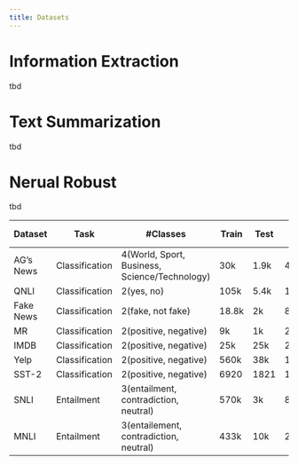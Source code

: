 ```yaml
---
title: Datasets
---
```


# Information Extraction

tbd

# Text Summarization

tbd

# Nerual Robust
tbd

| Dataset | Task | #Classes | Train | Test | Avg Len | Link |
| --- | --- | --- | --- | --- | --- | --- |
| AG’s News | Classification | 4(World, Sport, Business, Science/Technology) | 30k | 1.9k | 43 | [download](https://github.com/jind11/TextFooler/tree/master/data) |
| QNLI | Classification | 2(yes, no) | 105k | 5.4k | 11/31 | [download](https://github.com/jind11/TextFooler/tree/master/data) |
| Fake News | Classification | 2(fake, not fake) | 18.8k | 2k | 885 | [download](https://github.com/jind11/TextFooler/tree/master/data) |
| MR | Classification | 2(positive, negative) | 9k | 1k | 20 | [download](https://github.com/jind11/TextFooler/tree/master/data) |
| IMDB | Classification | 2(positive, negative) | 25k | 25k | 215 | [download](https://github.com/jind11/TextFooler/tree/master/data)|
| Yelp | Classification | 2(positive, negative) | 560k | 38k | 152 |[download](https://github.com/jind11/TextFooler/tree/master/data)|
| SST-2 | Classification | 2(positive, negative) | 6920 | 1821 | 17 | [download](https://cloud.tsinghua.edu.cn/d/b6b35b7b7fdb43c1bf8c/files/?p=%2Fsst-2.zip) |
| SNLI | Entailment | 3(entailment, contradiction, neutral) | 570k | 3k | 8 | [download](https://github.com/jind11/TextFooler/tree/master/data) |
| MNLI | Entailment | 3(entailement, contradiction, neutral) | 433k | 10k | 23/11 | [download](https://github.com/jind11/TextFooler/tree/master/data) |